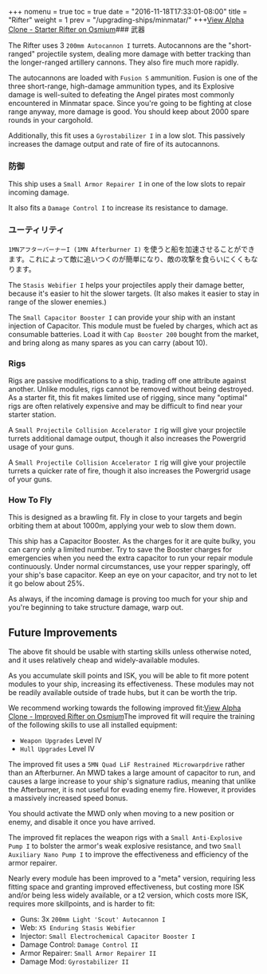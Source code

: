 +++ nomenu = true toc = true date = "2016-11-18T17:33:01-08:00" title = "Rifter" weight = 1 prev = "/upgrading-ships/minmatar/" +++<object type="image/svg+xml" data="https://o.smium.org/api/convert/118530/svg/118530-alpha-clone---starter-rifter.svg?privatetoken=550023798372433920"><a href="https://o.smium.org/loadout/private/118530/550023798372433920">View Alpha Clone - Starter Rifter on Osmium</a></object>### 武器

The Rifter uses 3 `200mm Autocannon I` turrets. Autocannons are the "short-ranged" projectile system, dealing more damage with better tracking than the longer-ranged artillery cannons. They also fire much more rapidly.

The autocannons are loaded with `Fusion S` ammunition. Fusion is one of the three short-range, high-damage ammunition types, and its Explosive damage is well-suited to defeating the Angel pirates most commonly encountered in Minmatar space. Since you're going to be fighting at close range anyway, more damage is good. You should keep about 2000 spare rounds in your cargohold.

Additionally, this fit uses a `Gyrostabilizer I` in a low slot. This passively increases the damage output and rate of fire of its autocannons.

### 防御

This ship uses a `Small Armor Repairer I` in one of the low slots to repair incoming damage.

It also fits a `Damage Control I` to increase its resistance to damage.

### ユーティリティ

`1MNアフターバーナーI (1MN Afterburner I)` を使うと船を加速させることができます。これによって敵に追いつくのが簡単になり、敵の攻撃を食らいにくくもなります。

The `Stasis Webifier I` helps your projectiles apply their damage better, because it's easier to hit the slower targets. (It also makes it easier to stay in range of the slower enemies.)

The `Small Capacitor Booster I` can provide your ship with an instant injection of Capacitor. This module must be fueled by charges, which act as consumable batteries. Load it with `Cap Booster 200` bought from the market, and bring along as many spares as you can carry (about 10).

### Rigs

Rigs are passive modifications to a ship, trading off one attribute against another. Unlike modules, rigs cannot be removed without being destroyed. As a starter fit, this fit makes limited use of rigging, since many "optimal" rigs are often relatively expensive and may be difficult to find near your starter station.

A `Small Projectile Collision Accelerator I` rig will give your projectile turrets additional damage output, though it also increases the Powergrid usage of your guns.

A `Small Projectile Collision Accelerator I` rig will give your projectile turrets a quicker rate of fire, though it also increases the Powergrid usage of your guns.

### How To Fly

This is designed as a brawling fit. Fly in close to your targets and begin orbiting them at about 1000m, applying your web to slow them down.

This ship has a Capacitor Booster. As the charges for it are quite bulky, you can carry only a limited number. Try to save the Booster charges for emergencies when you need the extra capacitor to run your repair module continuously. Under normal circumstances, use your repper sparingly, off your ship's base capacitor. Keep an eye on your capacitor, and try not to let it go below about 25%.

As always, if the incoming damage is proving too much for your ship and you're beginning to take structure damage, warp out.

## Future Improvements

The above fit should be usable with starting skills unless otherwise noted, and it uses relatively cheap and widely-available modules.

As you accumulate skill points and ISK, you will be able to fit more potent modules to your ship, increasing its effectiveness. These modules may not be readily available outside of trade hubs, but it can be worth the trip.

We recommend working towards the following improved fit:<object type="image/svg+xml" data="https://o.smium.org/api/convert/118533/svg/118533-alpha-clone---improved-rifter.svg?privatetoken=4794550474462199808"><a href="https://o.smium.org/loadout/private/118533/4794550474462199808">View Alpha Clone - Improved Rifter on Osmium</a></object>The improved fit will require the training of the following skills to use all installed equipment:

* `Weapon Upgrades` Level IV
* `Hull Upgrades` Level IV

The improved fit uses a `5MN Quad LiF Restrained Microwarpdrive` rather than an Afterburner. An MWD takes a large amount of capacitor to run, and causes a large increase to your ship's signature radius, meaning that unlike the Afterburner, it is not useful for evading enemy fire. However, it provides a massively increased speed bonus.

You should activate the MWD only when moving to a new position or enemy, and disable it once you have arrived.

The improved fit replaces the weapon rigs with a `Small Anti-Explosive Pump I` to bolster the armor's weak explosive resistance, and two `Small Auxiliary Nano Pump I` to improve the effectiveness and efficiency of the armor repairer.

Nearly every module has been improved to a "meta" version, requiring less fitting space and granting improved effectiveness, but costing more ISK and/or being less widely available, or a t2 version, which costs more ISK, requires more skillpoints, and is harder to fit:

* Guns: 3x `200mm Light 'Scout' Autocannon I`
* Web: `X5 Enduring Stasis Webifier`
* Injector: `Small Electrochemical Capacitor Booster I`
* Damage Control: `Damage Control II`
* Armor Repairer: `Small Armor Repairer II`
* Damage Mod: `Gyrostabilizer II`